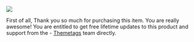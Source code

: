 <img src="//appco.themetags.com/img/logo-color-1x.png" />

First of all, Thank you so much for purchasing this item. You are really awesome! You are entitled to get free lifetime updates to this product and support from the - [Themetags](https://themeforest.net/user/themetags) team directly.


